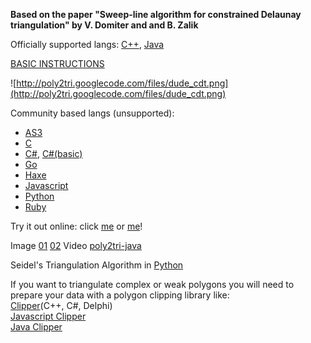 **Based on the paper "Sweep-line algorithm for constrained Delaunay triangulation" by
V. Domiter and and B. Zalik**

Officially supported langs: [C++](http://code.google.com/p/poly2tri/source/checkout), [Java](http://code.google.com/p/poly2tri/source/checkout?repo=java)

[BASIC INSTRUCTIONS](http://code.google.com/p/poly2tri/wiki/README?ts=1328629791&updated=README)

![http://poly2tri.googlecode.com/files/dude_cdt.png](http://poly2tri.googlecode.com/files/dude_cdt.png)

Community based langs (unsupported):
  * [AS3](http://code.google.com/p/poly2tri/source/checkout?repo=as3)
  * [C](http://code.google.com/p/poly2tri-c)
  * [C#](http://code.google.com/p/poly2tri/source/checkout?repo=cs), [C#(basic)](https://github.com/MaulingMonkey/poly2tri-cs)
  * [Go](http://code.google.com/p/poly2tri/source/checkout?repo=golang)
  * [Haxe](http://github.com/nerik/poly2trihx)
  * [Javascript](https://github.com/r3mi/poly2tri.js)
  * [Python](http://code.google.com/p/poly2tri/source/checkout?repo=python)
  * [Ruby](http://github.com/mieko/rbpoly2tri)

Try it out online: click [me](http://r3mi.github.io/poly2tri.js/) or [me](http://nerik.github.io/poly2trihx/)!

Image
[01](http://java.poly2tri.googlecode.com/hg/resources/screenshots/quad_screen_01.png)
[02](http://java.poly2tri.googlecode.com/hg/resources/screenshots/quad_screen_02.png)
Video
[poly2tri-java](http://www.youtube.com/watch?v=Bt1TYzzr2Rg)

Seidel's Triangulation Algorithm in [Python](http://code.google.com/p/poly2tri/source/browse/python/seidel.py?repo=archive&r=5ad6efedc1c120ea194bbce2a0d4ed849e6e6903)

If you want to triangulate complex or weak polygons you will need to prepare your data
with a polygon clipping library like:<br>
<a href='http://sourceforge.net/projects/polyclipping/'>Clipper</a>(C++, C#, Delphi)<br>
<a href='http://sourceforge.net/projects/jsclipper/'>Javascript Clipper</a><br>
<a href='https://github.com/dmac100/clipper'>Java Clipper</a>